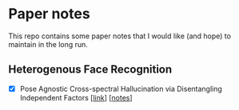 # Paper notes

This repo contains some paper notes that I would like (and hope) to maintain in the long run.


## Heterogenous Face Recognition

 - [x] Pose Agnostic Cross-spectral Hallucination via Disentangling Independent Factors [[link](https://arxiv.org/abs/1909.04365)] [[notes](./notes/htface/duan2019pose.md)]

